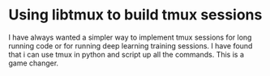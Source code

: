 # Using libtmux to build tmux sessions

I have always wanted a simpler way to implement tmux sessions for long
running code or for running deep learning training sessions. I have
found that i can use tmux in python and script up all the commands. This
is a game changer.

